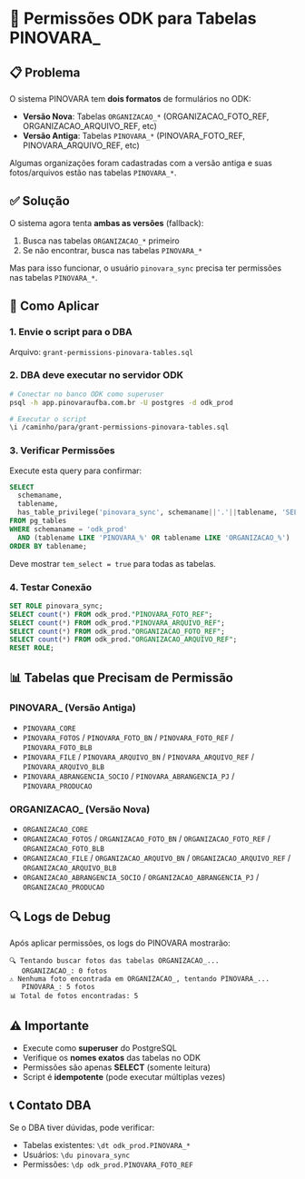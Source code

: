 # 🔐 Permissões ODK para Tabelas PINOVARA_

## 📋 Problema

O sistema PINOVARA tem **dois formatos** de formulários no ODK:
- **Versão Nova**: Tabelas `ORGANIZACAO_*` (ORGANIZACAO_FOTO_REF, ORGANIZACAO_ARQUIVO_REF, etc)
- **Versão Antiga**: Tabelas `PINOVARA_*` (PINOVARA_FOTO_REF, PINOVARA_ARQUIVO_REF, etc)

Algumas organizações foram cadastradas com a versão antiga e suas fotos/arquivos estão nas tabelas `PINOVARA_*`.

## ✅ Solução

O sistema agora tenta **ambas as versões** (fallback):
1. Busca nas tabelas `ORGANIZACAO_*` primeiro
2. Se não encontrar, busca nas tabelas `PINOVARA_*`

Mas para isso funcionar, o usuário `pinovara_sync` precisa ter permissões nas tabelas `PINOVARA_*`.

## 🚀 Como Aplicar

### 1. Envie o script para o DBA

Arquivo: `grant-permissions-pinovara-tables.sql`

### 2. DBA deve executar no servidor ODK

```bash
# Conectar no banco ODK como superuser
psql -h app.pinovaraufba.com.br -U postgres -d odk_prod

# Executar o script
\i /caminho/para/grant-permissions-pinovara-tables.sql
```

### 3. Verificar Permissões

Execute esta query para confirmar:

```sql
SELECT 
  schemaname,
  tablename,
  has_table_privilege('pinovara_sync', schemaname||'.'||tablename, 'SELECT') as tem_select
FROM pg_tables
WHERE schemaname = 'odk_prod'
  AND (tablename LIKE 'PINOVARA_%' OR tablename LIKE 'ORGANIZACAO_%')
ORDER BY tablename;
```

Deve mostrar `tem_select = true` para todas as tabelas.

### 4. Testar Conexão

```sql
SET ROLE pinovara_sync;
SELECT count(*) FROM odk_prod."PINOVARA_FOTO_REF";
SELECT count(*) FROM odk_prod."PINOVARA_ARQUIVO_REF";
SELECT count(*) FROM odk_prod."ORGANIZACAO_FOTO_REF";
SELECT count(*) FROM odk_prod."ORGANIZACAO_ARQUIVO_REF";
RESET ROLE;
```

## 📊 Tabelas que Precisam de Permissão

### PINOVARA_ (Versão Antiga)
- `PINOVARA_CORE`
- `PINOVARA_FOTOS` / `PINOVARA_FOTO_BN` / `PINOVARA_FOTO_REF` / `PINOVARA_FOTO_BLB`
- `PINOVARA_FILE` / `PINOVARA_ARQUIVO_BN` / `PINOVARA_ARQUIVO_REF` / `PINOVARA_ARQUIVO_BLB`
- `PINOVARA_ABRANGENCIA_SOCIO` / `PINOVARA_ABRANGENCIA_PJ` / `PINOVARA_PRODUCAO`

### ORGANIZACAO_ (Versão Nova)
- `ORGANIZACAO_CORE`
- `ORGANIZACAO_FOTOS` / `ORGANIZACAO_FOTO_BN` / `ORGANIZACAO_FOTO_REF` / `ORGANIZACAO_FOTO_BLB`
- `ORGANIZACAO_FILE` / `ORGANIZACAO_ARQUIVO_BN` / `ORGANIZACAO_ARQUIVO_REF` / `ORGANIZACAO_ARQUIVO_BLB`
- `ORGANIZACAO_ABRANGENCIA_SOCIO` / `ORGANIZACAO_ABRANGENCIA_PJ` / `ORGANIZACAO_PRODUCAO`

## 🔍 Logs de Debug

Após aplicar permissões, os logs do PINOVARA mostrarão:

```
🔍 Tentando buscar fotos das tabelas ORGANIZACAO_...
   ORGANIZACAO_: 0 fotos
⚠️ Nenhuma foto encontrada em ORGANIZACAO_, tentando PINOVARA_...
   PINOVARA_: 5 fotos
📊 Total de fotos encontradas: 5
```

## ⚠️ Importante

- Execute como **superuser** do PostgreSQL
- Verifique os **nomes exatos** das tabelas no ODK
- Permissões são apenas **SELECT** (somente leitura)
- Script é **idempotente** (pode executar múltiplas vezes)

## 📞 Contato DBA

Se o DBA tiver dúvidas, pode verificar:
- Tabelas existentes: `\dt odk_prod.PINOVARA_*`
- Usuários: `\du pinovara_sync`
- Permissões: `\dp odk_prod.PINOVARA_FOTO_REF`

